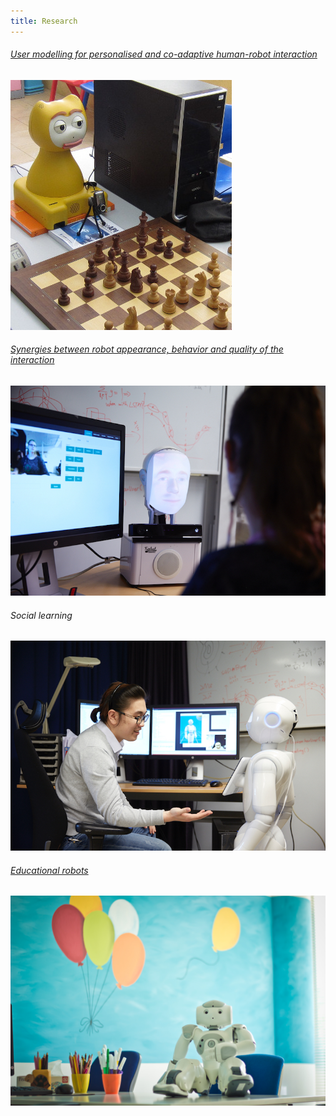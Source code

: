 ```yaml
---
title: Research
---
```

<link rel="stylesheet" href="../assets/css/research-style.css">
<script src="https://ajax.googleapis.com/ajax/libs/jquery/1.12.1/jquery.min.js"></script>
<script src="../assets/js/plugins/jquery.hover3d.js" ></script>
<script>
   $(document).ready(function(){
   	$(".project").hover3d({
   		selector: ".project__card"
   	});
   
   	$(".movie").hover3d({
   		selector: ".movie__card",
   		shine: true,
   		sensitivity: 20,
   	});
   });
   
</script>
<div class="site-content">
   <div class="demo demo-1">
      <div class="project-list">
         <div class="project">
			<div><a href="http://www.animatas.eu/"><h6>User modelling for personalised and co-adaptive human-robot interaction</h6></a></div>
            <div class="project__card">
               <a href="www.google.com" class="project__image"><img src="../images/research-modeling.jpg"></a>
			   <!--<a href="google.com" class='project__image'>-->
               <div class="project__detail">
                  <small class="project__title"><a href="www.google.com"></a></small>
               </div>
            </div>
         </div>
         <div class="project">
			<div><a href="http://www.coinssf.se/ "><h6>Synergies between robot appearance, behavior and quality of the interaction</h6></a></div>
            <div class="project__card">
               <a href="" class="project__image"><img src="../images/research-synergies.jpg"></a>
               <div class="project__detail">
                  <small class="project__title"><a href="www.google.com"></a></small>
               </div>
            </div>
         </div>
         <div class="project">
			<div><h6>Social learning</h6></div>
            <div class="project__card">
               <a href="" class="project__image"><img src="../images/research-social.jpg"></a>
               <div class="project__detail">
                  <small class="project__title"><a href="www.google.com"></a></small>
               </div>
            </div>
         </div>
         <div class="project">
			<div><a href="http://www.emote-project.eu/"><h6>Educational robots</h6></a></div>
            <div class="project__card">
               <a href="" class="project__image"><img src="../images/research-education.jpg"></a>
               <div class="project__detail">
                  <small class="project__title"><a href="www.google.com"></a></small>
               </div>
            </div>
         </div>
      </div>
   </div>
</div>

<script>window.jQuery || document.write('<script src="js/vendor/jquery-1.12.1.min.js"><\\/script>')</script>
<!-- Place this tag right after the last button or just before your close body tag. -->
<script async defer id="github-bjs" src="https://buttons.github.io/buttons.js"></script>
<script>window.twttr = (function(d, s, id) {
   var js, fjs = d.getElementsByTagName(s)[0],
     t = window.twttr || {};
   if (d.getElementById(id)) return t;
   js = d.createElement(s);
   js.id = id;
   js.src = "https://platform.twitter.com/widgets.js";
   fjs.parentNode.insertBefore(js, fjs);
   
   t._e = [];
   t.ready = function(f) {
     t._e.push(f);
   };
   
   return t;
   }(document, "script", "twitter-wjs"));
</script>


